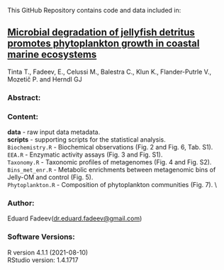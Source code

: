 This GitHub Repository contains code and data included in:

## [Microbial degradation of jellyfish detritus promotes phytoplankton growth in coastal marine ecosystems](https://rdcu.be/cAIRX)
Tinta T., Fadeev, E., Celussi M., Balestra C., Klun K., Flander-Putrle V., Mozetič P. and Herndl GJ

### Abstract:


### Content:

**data** - raw input data metadata. \
**scripts** - supporting scripts for the statistical analysis. \
```Biochemistry.R``` -  Biochemical observations (Fig. 2 and Fig. 6, Tab. S1). \
```EEA.R``` -  Enzymatic activity assays (Fig. 3 and Fig. S1). \
```Taxonomy.R``` - Taxonomic profiles of metagenomes (Fig. 4 and Fig. S2).  \
```Bins_met_enr.R``` - Metabolic enrichments between metagenomic bins of Jelly-OM and control (Fig. 5). \
```Phytoplankton.R``` - Composition of phytoplankton communities (Fig. 7). \

### Author:
Eduard Fadeev([dr.eduard.fadeev@gmail.com](mailto:dr.eduard.fadeev@gmail.com)) 

### Software Versions:
R version 4.1.1 (2021-08-10)\
RStudio version: 1.4.1717
